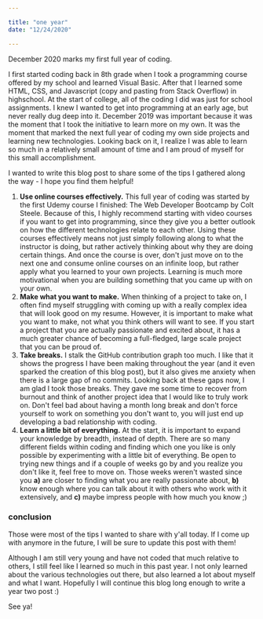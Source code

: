 ```yaml
---

title: "one year"
date: "12/24/2020"

---
```


December 2020 marks my first full year of coding.

I first started coding back in 8th grade when I took a programming course offered by my school and learned Visual Basic. After that I learned some HTML, CSS, and Javascript (copy and pasting from Stack Overflow) in highschool. At the start of college, all of the coding I did was just for school assignments. I knew I wanted to get into programming at an early age, but never really dug deep into it. December 2019 was important because it was the moment that I took the initiative to learn more on my own. It was the moment that marked the next full year of coding my own side projects and learning new technologies. Looking back on it, I realize I was able to learn so much in a relatively small amount of time and I am proud of myself for this small accomplishment.

I wanted to write this blog post to share some of the tips I gathered along the way - I hope you find them helpful!

1. **Use online courses effectively.** This full year of coding was started by the first Udemy course I finished: The Web Developer Bootcamp by Colt Steele. Because of this, I highly recommend starting with video courses if you want to get into programming, since they give you a better outlook on how the different technologies relate to each other. Using these courses effectively means not just simply following along to what the instructor is doing, but rather actively thinking about why they are doing certain things. And once the course is over, don't just move on to the next one and consume online courses on an infinite loop, but rather apply what you learned to your own projects. Learning is much more motivational when you are building something that you came up with on your own.
1. **Make what you want to make.** When thinking of a project to take on, I often find myself struggling with coming up with a really complex idea that will look good on my resume. However, it is important to make what you want to make, not what you think others will want to see. If you start a project that you are actually passionate and excited about, it has a much greater chance of becoming a full-fledged, large scale project that you can be proud of.
1. **Take breaks.** I stalk the GitHub contribution graph too much. I like that it shows the progress I have been making throughout the year (and it even sparked the creation of this blog post), but it also gives me anxiety when there is a large gap of no commits. Looking back at these gaps now, I am glad I took those breaks. They gave me some time to recover from burnout and think of another project idea that I would like to truly work on. Don't feel bad about having a month long break and don't force yourself to work on something you don't want to, you will just end up developing a bad relationship with coding.
1. **Learn a little bit of everything.** At the start, it is important to expand your knowledge by breadth, instead of depth. There are so many different fields within coding and finding which one you like is only possible by experimenting with a little bit of everything. Be open to trying new things and if a couple of weeks go by and you realize you don't like it, feel free to move on. Those weeks weren't wasted since you **a)** are closer to finding what you are really passionate about, **b)** know enough where you can talk about it with others who work with it extensively, and **c)** maybe impress people with how much you know ;)

### conclusion

Those were most of the tips I wanted to share with y'all today. If I come up with anymore in the future, I will be sure to update this post with them!

Although I am still very young and have not coded that much relative to others, I still feel like I learned so much in this past year. I not only learned about the various technologies out there, but also learned a lot about myself and what I want. Hopefully I will continue this blog long enough to write a year two post :)

See ya!